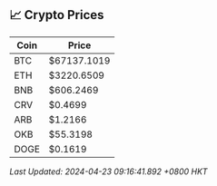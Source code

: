 ## 📈 Crypto Prices

| Coin | Price |
| ---- | ----- |
| BTC | $67137.1019 |
| ETH | $3220.6509 |
| BNB | $606.2469 |
| CRV | $0.4699 |
| ARB | $1.2166 |
| OKB | $55.3198 |
| DOGE | $0.1619 |

_Last Updated: 2024-04-23 09:16:41.892 +0800 HKT_